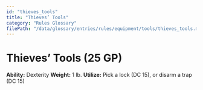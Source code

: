```yaml
---
id: "thieves_tools"
title: "Thieves’ Tools"
category: "Rules Glossary"
filePath: "/data/glossary/entries/rules/equipment/tools/thieves_tools.md"
---
```

# Thieves’ Tools (25 GP)
**Ability:** Dexterity 
**Weight:** 1 lb.
**Utilize:** Pick a lock (DC 15), or disarm a trap (DC 15)